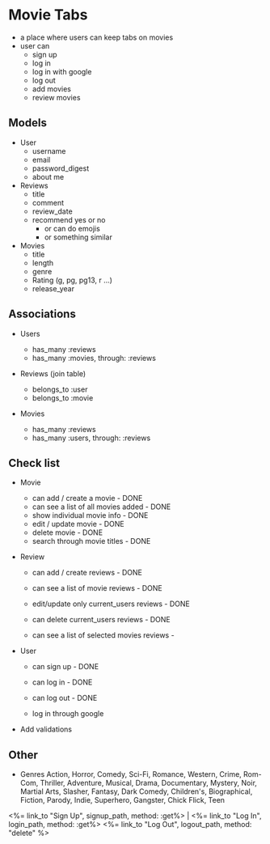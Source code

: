 # Movie Tabs
- a place where users can keep tabs on movies
- user can 
    - sign up
    - log in
    - log in with google
    - log out
    - add movies
    - review movies

## Models
- User
   -  username
   -  email
   -  password_digest
   -  about me
- Reviews
    - title
    - comment
    - review_date
    - recommend yes or no
        - or can do emojis
        - or something similar
- Movies
    - title
    - length
    - genre
    - Rating (g, pg, pg13, r ...)
    - release_year

## Associations
- Users
    - has_many :reviews
    - has_many :movies, through: :reviews

- Reviews (join table)
    - belongs_to :user
    - belongs_to :movie

- Movies
    - has_many :reviews
    - has_many :users, through: :reviews

## Check list
- Movie
    - can add / create a movie - DONE
    - can see a list of all movies added - DONE
    - show individual movie info - DONE
    - edit / update movie - DONE
    - delete movie - DONE
    - search through movie titles - DONE

- Review
    - can add / create reviews - DONE
    - can see a list of movie reviews - DONE
    - edit/update only current_users reviews - DONE
    - can delete current_users reviews - DONE

    - can see a list of selected movies reviews - 

- User
    - can sign up - DONE
    - can log in - DONE
    - can log out - DONE

    - log in through google 

- Add validations

## Other
- Genres
    Action, Horror, Comedy, Sci-Fi, Romance, Western, Crime, Rom-Com, Thriller, Adventure, Musical, Drama, Documentary, Mystery, Noir, Martial Arts, Slasher, Fantasy, Dark Comedy, Children's, Biographical, Fiction, Parody, Indie, Superhero, Gangster, Chick Flick, Teen


<%= link_to "Sign Up", signup_path, method: :get%> |
<%= link_to "Log In", login_path, method: :get%>
<%= link_to "Log Out", logout_path, method: "delete" %>